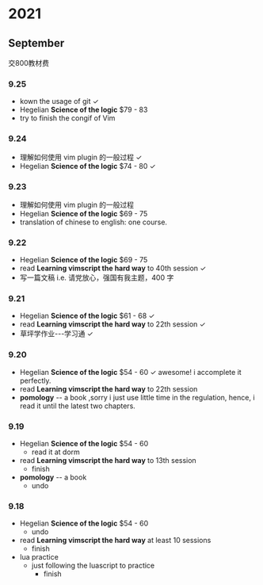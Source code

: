 # 2021
## September
交800教材费
### 9.25
+ kown the usage of git ✓
+ Hegelian **Science of the logic** $79 - 83
+ try to finish the congif of Vim

### 9.24
+ 理解如何使用 vim plugin 的一般过程 ✓
+ Hegelian **Science of the logic** $74 - 80 ✓

### 9.23
+ 理解如何使用 vim plugin 的一般过程
+ Hegelian **Science of the logic** $69 - 75
+ translation of chinese to english: one course.

### 9.22
+ Hegelian **Science of the logic** $69 - 75
+  read **Learning vimscript the hard way** to 40th session ✓
+  写一篇文稿 i.e. 请党放心，强国有我主题，400 字

### 9.21
+ Hegelian **Science of the logic** $61 - 68 ✓
+  read **Learning vimscript the hard way** to 22th session ✓
+  草坪学作业---学习通 ✓

### 9.20
+ Hegelian **Science of the logic** $54 - 60 ✓ awesome! i accomplete it perfectly.
+ read **Learning vimscript the hard way** to 22th session 
+ **pomology**  -- a book ,sorry i just use little time in the regulation, hence, i read it until the latest two chapters.


### 9.19
+ Hegelian **Science of the logic** $54 - 60
  + read it at dorm   
+ read **Learning vimscript the hard way** to 13th session
  - finish
+ **pomology**  -- a book
  - undo
  
### 9.18
+ Hegelian **Science of the logic** $54 - 60  
  + undo
+ read **Learning vimscript the hard way** at least 10 sessions
  +  finish
+ lua practice 
  + just following the luascript to practice
    + finish
